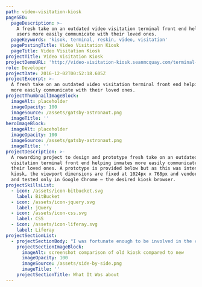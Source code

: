 ```yaml
---
path: video-visitation-kiosk
pageSEO:
  pageDescription: >-
    A fresh take on an outdated video visitation terminal front end helping
    users more easily communicate with their loved ones.
  pageKeywords: 'kisok, terminal, reskin, video, visitation'
  pagePostingTitle: Video Visitation Kiosk
  pageTitle: Video Visitation Kiosk
projectTitle: Video Visitation Kiosk
projectDemoURL: 'http://video-visitation-kiosk.seanmcquay.com/terminal-bezel.htm'
role: Developer
projectDate: 2016-12-02T00:52:18.605Z
projectExcerpt: >-
  A fresh take on an outdated video visitation terminal front end helping users
  more easily communicate with their loved ones.
projectThumbnailImageBlock:
  imageAlt: placeholder
  imageOpacity: 100
  imageSource: /assets/gatsby-astronaut.png
  imageTitle: ''
heroImageBlock:
  imageAlt: placeholder
  imageOpacity: 100
  imageSource: /assets/gatsby-astronaut.png
  imageTitle: ''
projectDescription: >-
  A rewarding project to design and prototype fresh take on an outdated video
  visitation terminal front end helping inmates more easily communicate with
  their loved ones. A prototype is provided below but as this was intended for a
  kiosk, the viewport dimensions are fixed at 1024px x 768px and vendor prefixed
  and tested only in Google Chrome – the desired kiosk browser.
projectSkillsList:
  - icon: /assets/icon-bitbucket.svg
    label: BitBucket
  - icon: /assets/icon-jquery.svg
    label: jQuery
  - icon: /assets/icon-css.svg
    label: CSS
  - icon: /assets/icon-liferay.svg
    label: Liferay
projectSectionList:
  - projectSectionBody: "I was fortunate enough to be involved in the challenging project of reskinning a terminal application helping inmates conduct video visitations with their friends and loved ones – providing them a much-needed connection with the outside world. As this project was slated as a strict reskin, the flow could not be changed. It was therefore an interesting challenge to structure page content in a way to provide a coherent user experience. Additionally, as a terminal application, viewport dimensions were constrained to 1024px x 768px, requiring careful page architecture.\r  \nMy initial work began by assessing the current application flow and understanding any concerns voiced by the users. From this data, I carefully considered the user personas interacting with such an application. I then made changes where possible. Those changes that could not be realized during this simple reskin project, yet would bring significant value, were captured in backlog user stories to ensure resources were devoted to their realization at a later point in time."
    projectSectionImageBlock:
      imageAlt: screenshot comparison of old kiosk compared to new
      imageOpacity: 100
      imageSource: /assets/side-by-side.png
      imageTitle: ''
    projectSectionTitle: What It Was about
---
```


